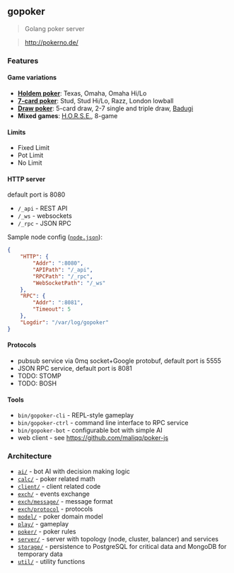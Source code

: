 ## gopoker
>Golang poker server 

>http://pokerno.de/

### Features

#### Game variations
* [**Holdem poker**](http://en.wikipedia.org/wiki/Community_card_poker): Texas, Omaha, Omaha Hi/Lo
* [**7-card poker**](http://en.wikipedia.org/wiki/Stud_poker): Stud, Stud Hi/Lo, Razz, London lowball
* [**Draw poker**](http://en.wikipedia.org/wiki/Draw_poker): 5-card draw, 2-7 single and triple draw, [Badugi](http://en.wikipedia.org/wiki/Badugi)
* **Mixed games**: [H.O.R.S.E.](http://en.wikipedia.org/wiki/HORSE), 8-game

#### Limits
* Fixed Limit
* Pot Limit
* No Limit

#### HTTP server
default port is 8080

* `/_api` - REST API
* `/_ws` - websockets
* `/_rpc` - JSON RPC

Sample node config ([`node.json`](etc/node.json)):

```json
{
    "HTTP": {
        "Addr": ":8080",
        "APIPath": "/_api",
        "RPCPath": "/_rpc",
        "WebSocketPath": "/_ws"
    },
    "RPC": {
        "Addr": ":8081",
        "Timeout": 5
    },
    "Logdir": "/var/log/gopoker"
}
```

#### Protocols
* pubsub service via 0mq socket+Google protobuf, default port is 5555
* JSON RPC service, default port is 8081
* TODO: STOMP
* TODO: BOSH

#### Tools
* `bin/gopoker-cli` - REPL-style gameplay
* `bin/gopoker-ctrl` - command line interface to RPC service
* `bin/gopoker-bot` - configurable bot with simple AI
* web client - see https://github.com/maliqq/poker-js

### Architecture
* [`ai/`](ai/) - bot AI with decision making logic
* [`calc/`](calc/) - poker related math
* [`client/`](client/) - client related code
* [`exch/`](exch/) - events exchange
 * [`exch/message/`](exch/message/) - message format
 * [`exch/protocol`](exch/protocol/) - protocols
* [`model/`](model/) - poker domain model
* [`play/`](play/) - gameplay
* [`poker/`](poker/) - poker rules
* [`server/`](server/) - server with topology (node, cluster, balancer) and services
* [`storage/`](storage/) - persistence to PostgreSQL for critical data and MongoDB for temporary data
* [`util/`](util/) - utility functions
